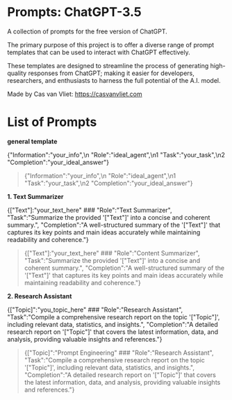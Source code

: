 # Prompts: ChatGPT-3.5

A collection of prompts for the free version of ChatGPT.

The primary purpose of this project is to offer a diverse range of prompt templates that can be used to interact with ChatGPT effectively. 

These templates are designed to streamline the process of generating high-quality responses from ChatGPT; making it easier for developers, researchers, and enthusiasts to harness the full potential of the A.I. model.

Made by Cas van Vliet: https://casvanvliet.com

# List of Prompts

**general template**

{"Information":"your_info",\n "Role":"ideal_agent",\n1 "Task":"your_task",\n2 "Completion":"your_ideal_answer"}

> {"Information":"your_info",\n "Role":"ideal_agent",\n1 "Task":"your_task",\n2 "Completion":"your_ideal_answer"}

**1. Text Summarizer**

{["Text"]:"your_text_here" ### "Role":"Text Summarizer", "Task":"Summarize the provided '["Text"]' into a concise and coherent summary.", "Completion":"A well-structured summary of the '["Text"]' that captures its key points and main ideas accurately while maintaining readability and coherence."}

> {["Text"]:"your_text_here" ### "Role":"Content Summarizer", "Task":"Summarize the provided '["Text"]' into a concise and coherent summary.", "Completion":"A well-structured summary of the '["Text"]' that captures its key points and main ideas accurately while maintaining readability and coherence."}

**2. Research Assistant** 

{["Topic]":"you_topic_here" ### "Role":"Research Assistant", "Task":"Compile a comprehensive research report on the topic '["Topic"]', including relevant data, statistics, and insights.", "Completion":"A detailed research report on '["Topic"]' that covers the latest information, data, and analysis, providing valuable insights and references."}

> {["Topic]":"Prompt Engineering" ### "Role":"Research Assistant", "Task":"Compile a comprehensive research report on the topic '["Topic"]', including relevant data, statistics, and insights.", "Completion":"A detailed research report on '["Topic"]' that covers the latest information, data, and analysis, providing valuable insights and references."}
